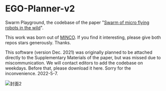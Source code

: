 # EGO-Planner-v2
Swarm Playground, the codebase of the paper "[Swarm of micro flying robots in the wild](https://www.science.org/doi/10.1126/scirobotics.abm5954)".

This work was born out of [MINCO](https://github.com/ZJU-FAST-Lab/GCOPTER).
If you find it interesting, please give both repos stars generously. Thanks.



This software (version Dec. 2021) was originally planned to be attached directly to the Supplementary Materials of the paper, but was missed due to miscommunication.
We will contact editors to add the codebase on weekdays. Before that, please download it here. Sorry for the inconvenience. 2022-5-7.


![封面2](https://user-images.githubusercontent.com/26641182/167238296-d4f3042d-63e4-41f7-a64e-df4a550eb443.png)
